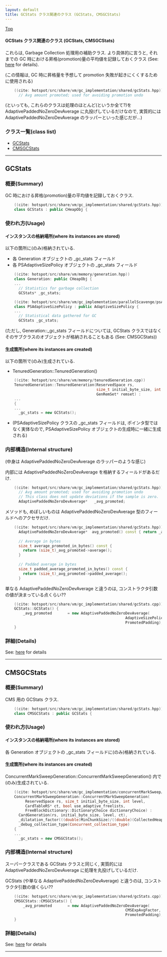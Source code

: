 ```yaml
---
layout: default
title: GCStats クラス関連のクラス (GCStats, CMSGCStats)
---
```

[Top](../index.html)

#### GCStats クラス関連のクラス (GCStats, CMSGCStats)

これらは, Garbage Collection 処理用の補助クラス.
より具体的に言うと, それまでの GC 時における昇格(promotion)量の平均値を記録しておくクラス (See: [here](no3718kvd.html) for details).

(この情報は, GC 時に昇格量を予想して promotion 失敗が起きにくくするために使用される)

```cpp
    ((cite: hotspot/src/share/vm/gc_implementation/shared/gcStats.hpp))
      // Avg amount promoted; used for avoiding promotion undo
```

(といっても, これらのクラスは処理のほとんど(というか全て?)を AdaptivePaddedNoZeroDevAverage に丸投げしているだけなので,
実質的には AdaptivePaddedNoZeroDevAverage のラッパーといった感じだが...)


### クラス一覧(class list)

  * [GCStats](#no9FiIVgV4)
  * [CMSGCStats](#noInaNQIxV)


---
## <a name="no9FiIVgV4" id="no9FiIVgV4">GCStats</a>

### 概要(Summary)
GC 時における昇格(promotion)量の平均値を記録しておくクラス.


```cpp
    ((cite: hotspot/src/share/vm/gc_implementation/shared/gcStats.hpp))
    class GCStats : public CHeapObj {
```

### 使われ方(Usage)
#### インスタンスの格納場所(where its instances are stored)
以下の箇所に(のみ)格納されている.

* 各 Generation オブジェクトの _gc_stats フィールド
* 各 PSAdaptiveSizePolicy オブジェクトの _gc_stats フィールド


```cpp
    ((cite: hotspot/src/share/vm/memory/generation.hpp))
    class Generation: public CHeapObj {
    ...
      // Statistics for garbage collection
      GCStats* _gc_stats;
```


```cpp
    ((cite: hotspot/src/share/vm/gc_implementation/parallelScavenge/psAdaptiveSizePolicy.hpp))
    class PSAdaptiveSizePolicy : public AdaptiveSizePolicy {
    ...
      // Statistical data gathered for GC
      GCStats _gc_stats;
```

(ただし, Generation::_gc_stats フィールドについては,
GCStats クラスではなくそのサブクラスのオブジェクトが格納されることもある (See: CMSGCStats))

#### 生成箇所(where its instances are created)
以下の箇所で(のみ)生成されている.

* TenuredGeneration::TenuredGeneration()


```cpp
    ((cite: hotspot/src/share/vm/memory/tenuredGeneration.cpp))
    TenuredGeneration::TenuredGeneration(ReservedSpace rs,
                                         size_t initial_byte_size, int level,
                                         GenRemSet* remset) :
    ...
    {
    ...
      _gc_stats = new GCStats();
```

* (PSAdaptiveSizePolicy クラスの _gc_stats フィールドは, ポインタ型ではなく実体なので,
  PSAdaptiveSizePolicy オブジェクトの生成時に一緒に生成される)

### 内部構造(Internal structure)
(中身は AdaptivePaddedNoZeroDevAverage のラッパーのような感じ)

内部には AdaptivePaddedNoZeroDevAverage を格納するフィールドがあるだけ.

```cpp
    ((cite: hotspot/src/share/vm/gc_implementation/shared/gcStats.hpp))
      // Avg amount promoted; used for avoiding promotion undo
      // This class does not update deviations if the sample is zero.
      AdaptivePaddedNoZeroDevAverage*   _avg_promoted;
```

メソッドも, めぼしいものは AdaptivePaddedNoZeroDevAverage 型のフィールドへのアクセサだけ.

```cpp
    ((cite: hotspot/src/share/vm/gc_implementation/shared/gcStats.hpp))
      AdaptivePaddedNoZeroDevAverage*  avg_promoted() const { return _avg_promoted; }
    
      // Average in bytes
      size_t average_promoted_in_bytes() const {
        return (size_t)_avg_promoted->average();
      }
    
      // Padded average in bytes
      size_t padded_average_promoted_in_bytes() const {
        return (size_t)_avg_promoted->padded_average();
      }
```

単なる AdaptivePaddedNoZeroDevAverage と違うのは, コンストラクタ引数の値が決まっている点くらい??

```cpp
    ((cite: hotspot/src/share/vm/gc_implementation/shared/gcStats.cpp))
    GCStats::GCStats() {
        _avg_promoted       = new AdaptivePaddedNoZeroDevAverage(
                                                      AdaptiveSizePolicyWeight,
                                                      PromotedPadding);
    }
```




### 詳細(Details)
See: [here](../doxygen/classGCStats.html) for details

---
## <a name="noInaNQIxV" id="noInaNQIxV">CMSGCStats</a>

### 概要(Summary)
CMS 用の GCStats クラス.

```cpp
    ((cite: hotspot/src/share/vm/gc_implementation/shared/gcStats.hpp))
    class CMSGCStats : public GCStats {
```

### 使われ方(Usage)
#### インスタンスの格納場所(where its instances are stored)
各 Generation オブジェクトの _gc_stats フィールドに(のみ)格納されている.

#### 生成箇所(where its instances are created)
ConcurrentMarkSweepGeneration::ConcurrentMarkSweepGeneration() 内で(のみ)生成されている.


```cpp
    ((cite: hotspot/src/share/vm/gc_implementation/concurrentMarkSweep/concurrentMarkSweepGeneration.cpp))
    ConcurrentMarkSweepGeneration::ConcurrentMarkSweepGeneration(
         ReservedSpace rs, size_t initial_byte_size, int level,
         CardTableRS* ct, bool use_adaptive_freelists,
         FreeBlockDictionary::DictionaryChoice dictionaryChoice) :
      CardGeneration(rs, initial_byte_size, level, ct),
      _dilatation_factor(((double)MinChunkSize)/((double)(CollectedHeap::min_fill_size()))),
      _debug_collection_type(Concurrent_collection_type)
    {
    ...
      _gc_stats = new CMSGCStats();
```

### 内部構造(Internal structure)
スーパークラスである GCStats クラスと同じく, 実質的には AdaptivePaddedNoZeroDevAverage に処理を丸投げしているだけ.

GCStats (や単なる AdaptivePaddedNoZeroDevAverage) と違うのは, コンストラクタ引数の値くらい??

```cpp
    ((cite: hotspot/src/share/vm/gc_implementation/shared/gcStats.cpp))
    CMSGCStats::CMSGCStats() {
        _avg_promoted       = new AdaptivePaddedNoZeroDevAverage(
                                                      CMSExpAvgFactor,
                                                      PromotedPadding);
    }
```




### 詳細(Details)
See: [here](../doxygen/classCMSGCStats.html) for details

---
